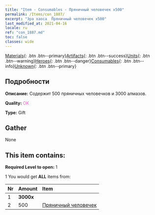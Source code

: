 ```yaml
---
title: "Item - Consumables - Пряничный человечек х500"
permalink: /Items/con_1887/
excerpt: "Эра хаоса  Пряничный человечек х500"
last_modified_at: 2021-04-16
locale: ru
ref: "con_1887.md"
toc: false
classes: wide
---
```

 [Materials](/ru/Items/){: .btn .btn--primary}[Artifacts](/ru/Items/Artifacts/){: .btn .btn--success}[Units](/ru/Items/Units/){: .btn .btn--warning}[Heroes](/ru/Items/Heroes/){: .btn .btn--danger}[Consumables](/ru/Items/Consumables/){: .btn .btn--info}[Unknown](/ru/Items/Unknown/){: .btn .btn--primary}

## Подробности
 **Описание:** Содержит 500 пряничных человечков и 3000 алмазов.

 **Quality:** <span style="color: #DA70D6">OK</span>

 **Type:** Gift

## Gather

  None

## This item contains:

 **Required Level to open:** 1

 1 You would get **ALL** items  from:

  | Nr | Amount |     Item    |
  |:---|:-------|:------------|
  | 1 |  **3000x** | <i class="fas fa-gem"/> |  | 
  | 2 | 500 | [Пряничный человечек](/ru/Items/con_1092/) |  | 
